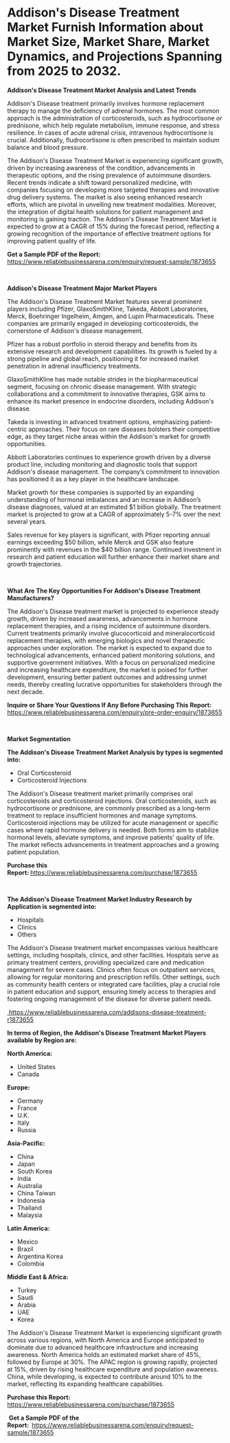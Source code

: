 <p><h1>Addison's Disease Treatment Market Furnish Information about Market Size, Market Share, Market Dynamics, and Projections Spanning from 2025 to 2032.</h1></p><p><strong>Addison's Disease Treatment Market Analysis and Latest Trends</strong></p>
<p><p>Addison's Disease treatment primarily involves hormone replacement therapy to manage the deficiency of adrenal hormones. The most common approach is the administration of corticosteroids, such as hydrocortisone or prednisone, which help regulate metabolism, immune response, and stress resilience. In cases of acute adrenal crisis, intravenous hydrocortisone is crucial. Additionally, fludrocortisone is often prescribed to maintain sodium balance and blood pressure.</p><p>The Addison's Disease Treatment Market is experiencing significant growth, driven by increasing awareness of the condition, advancements in therapeutic options, and the rising prevalence of autoimmune disorders. Recent trends indicate a shift toward personalized medicine, with companies focusing on developing more targeted therapies and innovative drug delivery systems. The market is also seeing enhanced research efforts, which are pivotal in unveiling new treatment modalities. Moreover, the integration of digital health solutions for patient management and monitoring is gaining traction. The Addison's Disease Treatment Market is expected to grow at a CAGR of 15% during the forecast period, reflecting a growing recognition of the importance of effective treatment options for improving patient quality of life.</p></p>
<p><strong>Get a Sample PDF of the Report:&nbsp;</strong> <a href="https://www.reliablebusinessarena.com/enquiry/request-sample/1873655?utm_campaign=2529&utm_medium=2&utm_source=Github&utm_content=ia&utm_term=13042025&utm_id=addisons-disease-treatment">https://www.reliablebusinessarena.com/enquiry/request-sample/1873655</a></p>
<p>&nbsp;</p>
<p><strong>Addison's Disease Treatment Major Market Players</strong></p>
<p><p>The Addison's Disease Treatment Market features several prominent players including Pfizer, GlaxoSmithKline, Takeda, Abbott Laboratories, Merck, Boehringer Ingelheim, Amgen, and Lupin Pharmaceuticals. These companies are primarily engaged in developing corticosteroids, the cornerstone of Addison's disease management.</p><p>Pfizer has a robust portfolio in steroid therapy and benefits from its extensive research and development capabilities. Its growth is fueled by a strong pipeline and global reach, positioning it for increased market penetration in adrenal insufficiency treatments.</p><p>GlaxoSmithKline has made notable strides in the biopharmaceutical segment, focusing on chronic disease management. With strategic collaborations and a commitment to innovative therapies, GSK aims to enhance its market presence in endocrine disorders, including Addison's disease.</p><p>Takeda is investing in advanced treatment options, emphasizing patient-centric approaches. Their focus on rare diseases bolsters their competitive edge, as they target niche areas within the Addison's market for growth opportunities.</p><p>Abbott Laboratories continues to experience growth driven by a diverse product line, including monitoring and diagnostic tools that support Addison's disease management. The company’s commitment to innovation has positioned it as a key player in the healthcare landscape.</p><p>Market growth for these companies is supported by an expanding understanding of hormonal imbalances and an increase in Addison’s disease diagnoses, valued at an estimated $1 billion globally. The treatment market is projected to grow at a CAGR of approximately 5-7% over the next several years.</p><p>Sales revenue for key players is significant, with Pfizer reporting annual earnings exceeding $50 billion, while Merck and GSK also feature prominently with revenues in the $40 billion range. Continued investment in research and patient education will further enhance their market share and growth trajectories.</p></p>
<p>&nbsp;</p>
<p><strong>What Are The Key Opportunities For Addison's Disease Treatment Manufacturers?</strong></p>
<p><p>The Addison's Disease treatment market is projected to experience steady growth, driven by increased awareness, advancements in hormone replacement therapies, and a rising incidence of autoimmune disorders. Current treatments primarily involve glucocorticoid and mineralocorticoid replacement therapies, with emerging biologics and novel therapeutic approaches under exploration. The market is expected to expand due to technological advancements, enhanced patient monitoring solutions, and supportive government initiatives. With a focus on personalized medicine and increasing healthcare expenditure, the market is poised for further development, ensuring better patient outcomes and addressing unmet needs, thereby creating lucrative opportunities for stakeholders through the next decade.</p></p>
<p><strong>Inquire or Share Your Questions If Any Before Purchasing This Report:</strong> <a href="https://www.reliablebusinessarena.com/enquiry/pre-order-enquiry/1873655?utm_campaign=2529&utm_medium=2&utm_source=Github&utm_content=ia&utm_term=13042025&utm_id=addisons-disease-treatment">https://www.reliablebusinessarena.com/enquiry/pre-order-enquiry/1873655</a></p>
<p>&nbsp;</p>
<p><strong>Market Segmentation</strong></p>
<p><strong>The Addison's Disease Treatment Market Analysis by types is segmented into:</strong></p>
<p><ul><li>Oral Corticosteroid</li><li>Corticosteroid Injections</li></ul></p>
<p><p>The Addison's Disease treatment market primarily comprises oral corticosteroids and corticosteroid injections. Oral corticosteroids, such as hydrocortisone or prednisone, are commonly prescribed as a long-term treatment to replace insufficient hormones and manage symptoms. Corticosteroid injections may be utilized for acute management or specific cases where rapid hormone delivery is needed. Both forms aim to stabilize hormonal levels, alleviate symptoms, and improve patients' quality of life. The market reflects advancements in treatment approaches and a growing patient population.</p></p>
<p><strong>Purchase this Report:&nbsp;</strong><a href="https://www.reliablebusinessarena.com/purchase/1873655?utm_campaign=2529&utm_medium=2&utm_source=Github&utm_content=ia&utm_term=13042025&utm_id=addisons-disease-treatment">https://www.reliablebusinessarena.com/purchase/1873655</a></p>
<p>&nbsp;</p>
<p><strong>The Addison's Disease Treatment Market Industry Research by Application is segmented into:</strong></p>
<p><ul><li>Hospitals</li><li>Clinics</li><li>Others</li></ul></p>
<p><p>The Addison's Disease treatment market encompasses various healthcare settings, including hospitals, clinics, and other facilities. Hospitals serve as primary treatment centers, providing specialized care and medication management for severe cases. Clinics often focus on outpatient services, allowing for regular monitoring and prescription refills. Other settings, such as community health centers or integrated care facilities, play a crucial role in patient education and support, ensuring timely access to therapies and fostering ongoing management of the disease for diverse patient needs.</p></p>
<p><a href="https://www.reliablebusinessarena.com/addisons-disease-treatment-r1873655?utm_campaign=2529&utm_medium=2&utm_source=Github&utm_content=ia&utm_term=13042025&utm_id=addisons-disease-treatment">&nbsp;https://www.reliablebusinessarena.com/addisons-disease-treatment-r1873655</a></p>
<p><strong>In terms of Region, the Addison's Disease Treatment Market Players available by Region are:</strong></p>
<p>
    <p> <strong> North America: </strong>
        <ul>
            <li>United States</li>
            <li>Canada</li>
        </ul>
        </p> 
    <p> <strong> Europe: </strong>
        <ul>
            <li>Germany</li>
            <li>France</li>
            <li>U.K.</li>
            <li>Italy</li>
            <li>Russia</li>
        </ul>
        </p> 
    <p> <strong> Asia-Pacific: </strong>
        <ul>
            <li>China</li>
            <li>Japan</li>
            <li>South Korea</li>
            <li>India</li>
            <li>Australia</li>
            <li>China Taiwan</li>
            <li>Indonesia</li>
            <li>Thailand</li>
            <li>Malaysia</li>
        </ul>
        </p> 
    <p> <strong> Latin America: </strong>
        <ul>
            <li>Mexico</li>
            <li>Brazil</li>
            <li>Argentina Korea</li>
            <li>Colombia</li>
        </ul>
        </p> 
    <p> <strong> Middle East & Africa: </strong>
        <ul>
            <li>Turkey</li>
            <li>Saudi</li>
            <li>Arabia</li>
            <li>UAE</li>
            <li>Korea</li>
        </ul>
    </p>
    </p>
<p><p>The Addison's Disease Treatment Market is experiencing significant growth across various regions, with North America and Europe anticipated to dominate due to advanced healthcare infrastructure and increasing awareness. North America holds an estimated market share of 45%, followed by Europe at 30%. The APAC region is growing rapidly, projected at 15%, driven by rising healthcare expenditure and population awareness. China, while developing, is expected to contribute around 10% to the market, reflecting its expanding healthcare capabilities.</p></p>
<p><strong>Purchase this Report: </strong><a href="https://www.reliablebusinessarena.com/purchase/1873655?utm_campaign=2529&utm_medium=2&utm_source=Github&utm_content=ia&utm_term=13042025&utm_id=addisons-disease-treatment">https://www.reliablebusinessarena.com/purchase/1873655</a></p>
<p>&nbsp;<strong>Get a Sample PDF of the Report:&nbsp;&nbsp;</strong><a href="https://www.reliablebusinessarena.com/enquiry/request-sample/1873655?utm_campaign=2529&utm_medium=2&utm_source=Github&utm_content=ia&utm_term=13042025&utm_id=addisons-disease-treatment">https://www.reliablebusinessarena.com/enquiry/request-sample/1873655</a></p>
<p><strong></strong></p>
<p><p></p><p></p><p></p></p>